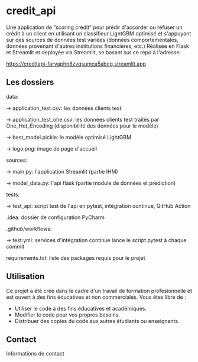 # credit_api

Une application de “scoring crédit” pour prédir d'accorder ou réfuser un crédit à un client en utilisant un classifieur LigntGBM optimisé et s'appuyant sur des sources de données test variées (données comportementales, données provenant d'autres institutions financières, etc.)
Réalisée en Flask et Streamlit et deployée via Streamlit, se basant sur ce repo à l'adresse:

https://creditapi-farvaphn8zvqsumca5abcg.streamlit.app

## Les dossiers

data:

-> application_test.csv: les données clients test

-> application_test_ohe.csv: les données clients test traités par One_Hot_Encoding (disponibilité des données pour le modèle)
  
-> best_model.pickle: le modèle optimisé LightGBM
  
-> logo.png: image de page d'accueil
  
sources:

-> main.py: l'application Streamlit (partie IHM)

-> model_data.py: l'api flask (partie module de données et prédiction)
  
tests:

-> test_api: script test de l'api en pytest, intégration continue, GitHub Action
  
.idea: dossier de configuration PyCharm

.github/workflows:

-> test.yml: services d'intégration continue lance le script pytest à chaque commit
  
requirements.txt: liste des packages requis pour le projet

## Utilisation

Ce projet a été créé dans le cadre d'un travail de formation profesionnelle et est ouvert à des fins éducatives et non commerciales. Vous êtes libre de :

- Utiliser le code à des fins éducatives et académiques.
- Modifier le code pour vos propres besoins.
- Distribuer des copies du code aux autres étudiants ou enseignants.

## Contact

Informations de contact
